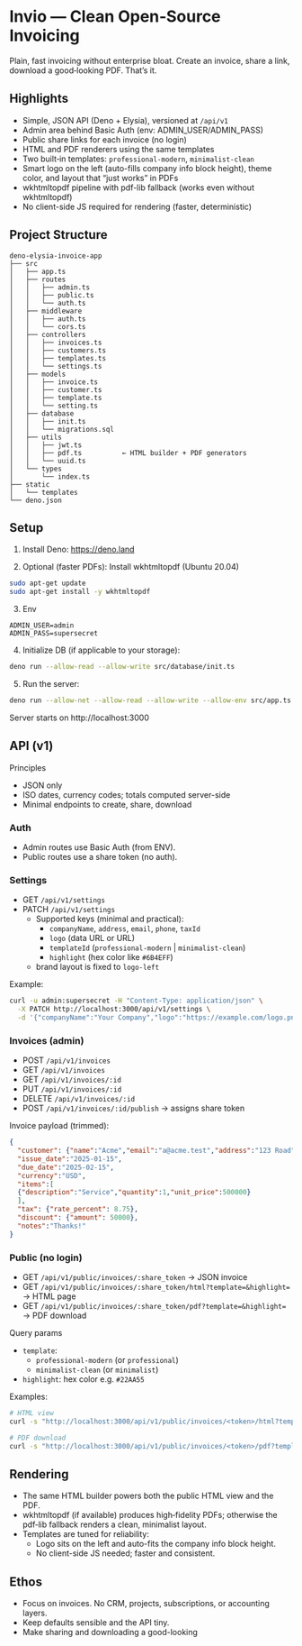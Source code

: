 # Invio — Clean Open‑Source Invoicing

Plain, fast invoicing without enterprise bloat. Create an invoice, share a link, download a good‑looking PDF. That’s it.

## Highlights

- Simple, JSON API (Deno + Elysia), versioned at `/api/v1`
- Admin area behind Basic Auth (env: ADMIN_USER/ADMIN_PASS)
- Public share links for each invoice (no login)
- HTML and PDF renderers using the same templates
- Two built‑in templates: `professional-modern`, `minimalist-clean`
- Smart logo on the left (auto-fills company info block height), theme color, and layout that “just works” in PDFs
- wkhtmltopdf pipeline with pdf-lib fallback (works even without wkhtmltopdf)
- No client-side JS required for rendering (faster, deterministic)

## Project Structure

```
deno-elysia-invoice-app
├── src
│   ├── app.ts
│   ├── routes
│   │   ├── admin.ts
│   │   ├── public.ts
│   │   └── auth.ts
│   ├── middleware
│   │   ├── auth.ts
│   │   └── cors.ts
│   ├── controllers
│   │   ├── invoices.ts
│   │   ├── customers.ts
│   │   ├── templates.ts
│   │   └── settings.ts
│   ├── models
│   │   ├── invoice.ts
│   │   ├── customer.ts
│   │   ├── template.ts
│   │   └── setting.ts
│   ├── database
│   │   ├── init.ts
│   │   └── migrations.sql
│   ├── utils
│   │   ├── jwt.ts
│   │   ├── pdf.ts          ← HTML builder + PDF generators
│   │   └── uuid.ts
│   └── types
│       └── index.ts
├── static
│   └── templates
└── deno.json
```

## Setup

1) Install Deno: https://deno.land

2) Optional (faster PDFs): Install wkhtmltopdf (Ubuntu 20.04)
```bash
sudo apt-get update
sudo apt-get install -y wkhtmltopdf
```

3) Env
```
ADMIN_USER=admin
ADMIN_PASS=supersecret
```

4) Initialize DB (if applicable to your storage):
```bash
deno run --allow-read --allow-write src/database/init.ts
```

5) Run the server:
```bash
deno run --allow-net --allow-read --allow-write --allow-env src/app.ts
```

Server starts on http://localhost:3000

## API (v1)

Principles
- JSON only
- ISO dates, currency codes; totals computed server-side
- Minimal endpoints to create, share, download

### Auth
- Admin routes use Basic Auth (from ENV).
- Public routes use a share token (no auth).

### Settings
- GET `/api/v1/settings`
- PATCH `/api/v1/settings`
  - Supported keys (minimal and practical):
    - `companyName`, `address`, `email`, `phone`, `taxId`
    - `logo` (data URL or URL)
    - `templateId` (`professional-modern` | `minimalist-clean`)
    - `highlight` (hex color like `#6B4EFF`)
  - brand layout is fixed to `logo-left`

Example:
```bash
curl -u admin:supersecret -H "Content-Type: application/json" \
  -X PATCH http://localhost:3000/api/v1/settings \
  -d '{"companyName":"Your Company","logo":"https://example.com/logo.png","templateId":"professional-modern","highlight":"#6B4EFF"}'
```

### Invoices (admin)
- POST `/api/v1/invoices`
- GET `/api/v1/invoices`
- GET `/api/v1/invoices/:id`
- PUT `/api/v1/invoices/:id`
- DELETE `/api/v1/invoices/:id`
- POST `/api/v1/invoices/:id/publish` → assigns share token

Invoice payload (trimmed):
```json
{
  "customer": {"name":"Acme","email":"a@acme.test","address":"123 Road"},
  "issue_date":"2025-01-15",
  "due_date":"2025-02-15",
  "currency":"USD",
  "items":[
  {"description":"Service","quantity":1,"unit_price":500000}
  ],
  "tax": {"rate_percent": 8.75},
  "discount": {"amount": 50000},
  "notes":"Thanks!"
}
```

### Public (no login)
- GET `/api/v1/public/invoices/:share_token` → JSON invoice
- GET `/api/v1/public/invoices/:share_token/html?template=&highlight=` → HTML page
- GET `/api/v1/public/invoices/:share_token/pdf?template=&highlight=` → PDF download

Query params
- `template`:
  - `professional-modern` (or `professional`)
  - `minimalist-clean` (or `minimalist`)
- `highlight`: hex color e.g. `#22AA55`

Examples:
```bash
# HTML view
curl -s "http://localhost:3000/api/v1/public/invoices/<token>/html?template=minimalist&highlight=%2322aa55" > invoice.html

# PDF download
curl -s "http://localhost:3000/api/v1/public/invoices/<token>/pdf?template=professional&highlight=%236B4EFF" -o invoice.pdf
```

## Rendering

- The same HTML builder powers both the public HTML view and the PDF.
- wkhtmltopdf (if available) produces high‑fidelity PDFs; otherwise the pdf‑lib fallback renders a clean, minimalist layout.
- Templates are tuned for reliability:
  - Logo sits on the left and auto-fits the company info block height.
  - No client-side JS needed; faster and consistent.

## Ethos

- Focus on invoices. No CRM, projects, subscriptions, or accounting layers.
- Keep defaults sensible and the API tiny.
- Make sharing and downloading a good-looking